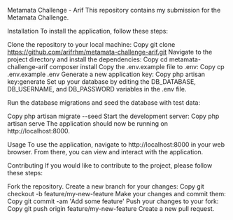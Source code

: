 Metamata Challenge - Arif
This repository contains my submission for the Metamata Challenge.

Installation
To install the application, follow these steps:

Clone the repository to your local machine:
Copy
git clone https://github.com/arifrhm/metamata-challenge-arif.git
Navigate to the project directory and install the dependencies:
Copy
cd metamata-challenge-arif
composer install
Copy the .env.example file to .env:
Copy
cp .env.example .env
Generate a new application key:
Copy
php artisan key:generate
Set up your database by editing the DB_DATABASE, DB_USERNAME, and DB_PASSWORD variables in the .env file.

Run the database migrations and seed the database with test data:

Copy
php artisan migrate --seed
Start the development server:
Copy
php artisan serve
The application should now be running on http://localhost:8000.

Usage
To use the application, navigate to http://localhost:8000 in your web browser. From there, you can view and interact with the application.

Contributing
If you would like to contribute to the project, please follow these steps:

Fork the repository.
Create a new branch for your changes:
Copy
git checkout -b feature/my-new-feature
Make your changes and commit them:
Copy
git commit -am 'Add some feature'
Push your changes to your fork:
Copy
git push origin feature/my-new-feature
Create a new pull request.
